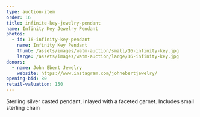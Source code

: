 ```yaml
---
type: auction-item
order: 16
title: infinite-key-jewelry-pendant
name: Infinity Key Jewelry Pendant
photos:
  - id: 16-infinity-key-pendant
    name: Infinity Key Pendant
    thumb: /assets/images/watm-auction/small/16-infinity-key.jpg
    large: /assets/images/watm-auction/large/16-infinity-key.jpg
donors:
  - name: John Ebert Jewelry
    website: https://www.instagram.com/johnebertjewelry/
opening-bid: 80
retail-valuation: 150
---
```


Sterling silver casted pendant, inlayed with a faceted garnet. Includes small sterling chain
